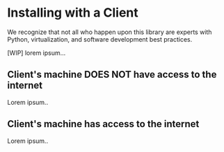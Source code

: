 # Installing with a Client

We recognize that not all who happen upon this library are experts with Python,
virtualization, and software development best practices.

[WIP] lorem ipsum...

## Client's machine DOES NOT have access to the internet

Lorem ipsum..

## Client's machine has access to the internet

Lorem ipsum..
